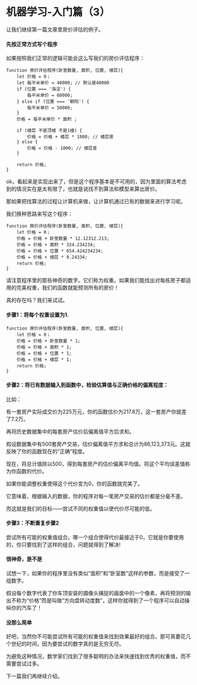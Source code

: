 # 机器学习-入门篇（3）


让我们继续第一篇文章里房价评估的例子。

#### 先按正常方式写个程序

如果按照我们正常的逻辑可能会这么写我们的房价评估程序：

```
function 房价评估程序(卧室数量, 面积, 位置, 楼层){
	let 价格 = 0；
	let 每平米单价 = 40000; // 默认是40000
	if (位置 === '海淀') {
		每平米单价 = 60000;
	} else if (位置 === '朝阳') {
		每平米单价 = 50000;
	}
	价格 = 每平米单价 * 面积 ;
	
	if (楼层 不是顶楼 不是1楼) {
		价格 = 价格 + 楼层 * 1000; // 楼层差
	} else {
		价格 = 价格 - 1000; // 楼层差
	}

	return 价格;
}
```

ok，看起来是实现出来了，但是这个程序基本是不可用的，因为里面的算法考虑到的情况实在是太有限了，也就是说找不到算法和模型来算出房价。

那如果把找算法的过程让计算机来做，让计算机通过已有的数据来进行学习呢。

我们换种思路来写这个程序：

```
function 房价评估程序(卧室数量, 面积, 位置, 楼层){
	let 价格 = 0；
	价格 = 价格 + 卧室数量 * 12.12312.213;
	价格 = 价格 + 面积 * 324.234234;
	价格 = 价格 + 位置 * 654.424234234;
	价格 = 价格 + 楼层 * 9.24334;
	return 价格;
}
```

请注意程序里的那些神奇的数字。它们称为权重。如果我们能找出对每栋房子都适用的完美权重，我们的函数就能预测所有的房价！

真的存在吗？我们来试试。

#### 步骤1：将每个权重设置为1.

```
function 房价评估程序(卧室数量, 面积, 位置, 楼层){
	let 价格 = 0；
	价格 = 价格 + 卧室数量 * 1;
	价格 = 价格 + 面积 * 1;
	价格 = 价格 + 位置 * 1;
	价格 = 价格 + 楼层 * 1;
	return 价格;
}
```

#### 步骤2：将已有数据输入到函数中，检验估算值与正确价格的偏离程度：

比如：

有一套房产实际成交价为225万元，你的函数估价为217.8万，这一套房产你就差了7.2万。

再将历史数据集中的每套房产估价后偏离值平方后求和。

假设数据集中有500套房产交易，估价偏离值平方求和总计为86,123,373元。这就反映了你的函数现在的“正确”程度。

现在，将总计值除以500，得到每套房产的估价偏离平均值。将这个平均误差值称为你函数的代价。

如果你能调整权重使得这个代价变为0，你的函数就完美了。

它意味着，根据输入的数据，你的程序对每一笔房产交易的估价都是分毫不差。

而这就是我们的目标——尝试不同的权重值以使代价尽可能的低。

#### 步骤3：不断重复步骤2

尝试所有可能的权重值组合。哪一个组合使得代价最接近于0，它就是你要使用的，你只要找到了这样的组合，问题就得到了解决!

#### 很神奇，是不是

试想一下，如果你的程序里没有类似“面积”和“卧室数”这样的参数，而是接受了一组数字。

假设每个数字代表了你车顶安装的摄像头捕捉的画面中的一个像素，再将预测的输出不称为“价格”而是叫做“方向盘转动度数”，这样你就得到了一个程序可以自动操纵你的汽车了！

#### 没那么简单

好吧，当然你不可能尝试所有可能的权重值来找到效果最好的组合。那可真要花几个世纪的时间，因为要尝试的数字真的是无穷无尽。

为避免这种情况，数学家们找到了很多聪明的办法来快速找到优秀的权重值，而不需要尝试过多。

下一篇我们再继续介绍。



